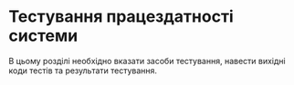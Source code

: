 # Тестування працездатності системи

В цьому розділі необхідно вказати засоби тестування, навести вихідні коди тестів та результати тестування.
